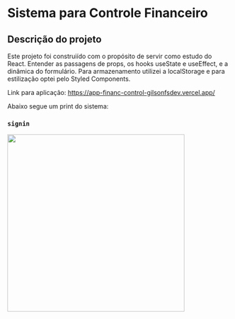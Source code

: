# Sistema para Controle Financeiro

## Descrição do projeto

Este projeto foi construiído com o propósito de servir como estudo do React. Entender as passagens de props, os hooks useState e useEffect, e a dinâmica do formulário. Para armazenamento utilizei a localStorage e para estilização optei pelo Styled Components.

Link para aplicação: https://app-financ-control-gilsonfsdev.vercel.app/

Abaixo segue um print do sistema:

### `signin`
<div>
  <img src="https://user-images.githubusercontent.com/99298840/226632385-26ea41a0-5d46-4776-9051-f464d4cef3df.png" width=400px" />
</div>
